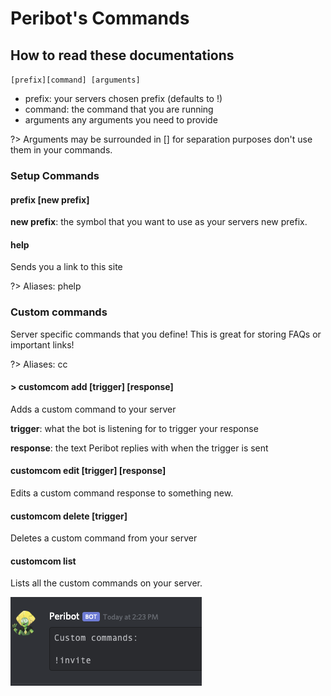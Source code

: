 Peribot's Commands
======

## How to read these documentations

`[prefix][command] [arguments]`

- prefix: your servers chosen prefix (defaults to !)
- command: the command that you are running
- arguments any arguments you need to provide

?> Arguments may be surrounded in [] for separation purposes don't use them in your commands.


### Setup Commands

#### prefix [new prefix]

   **new prefix**: the symbol that you want to use as your servers new prefix.

#### help

  Sends you a link to this site

  ?> Aliases: phelp


### Custom commands

Server specific commands that you define! This is great for storing FAQs or important links!

?> Aliases: cc


#### > customcom add [trigger] [response]

Adds a custom command to your server

  **trigger**: what the bot is listening for to trigger your response

  **response**: the text Peribot replies with when the trigger is sent

#### customcom edit [trigger] [response]

Edits a custom command response to something new.

#### customcom delete [trigger]

Deletes a custom command from your server

#### customcom list

Lists all the custom commands on your server.

![custom command list](_media/cclist.png)
